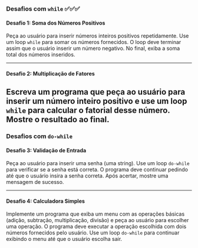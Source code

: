 ### **Desafios com `while`** ✅✅✅

#### **Desafio 1: Soma dos Números Positivos**

Peça ao usuário para inserir números inteiros positivos repetidamente. Use um loop `while` para somar os números fornecidos. O loop deve terminar assim que o usuário inserir um número negativo. No final, exiba a soma total dos números inseridos.

---

#### **Desafio 2: Multiplicação de Fatores**

## Escreva um programa que peça ao usuário para inserir um número inteiro positivo e use um loop `while` para calcular o fatorial desse número. Mostre o resultado ao final.

### **Desafios com `do-while`**

#### **Desafio 3: Validação de Entrada**

Peça ao usuário para inserir uma senha (uma string). Use um loop `do-while` para verificar se a senha está correta. O programa deve continuar pedindo até que o usuário insira a senha correta. Após acertar, mostre uma mensagem de sucesso.

---

#### **Desafio 4: Calculadora Simples**

Implemente um programa que exiba um menu com as operações básicas (adição, subtração, multiplicação, divisão) e peça ao usuário para escolher uma operação. O programa deve executar a operação escolhida com dois números fornecidos pelo usuário. Use um loop `do-while` para continuar exibindo o menu até que o usuário escolha sair.
